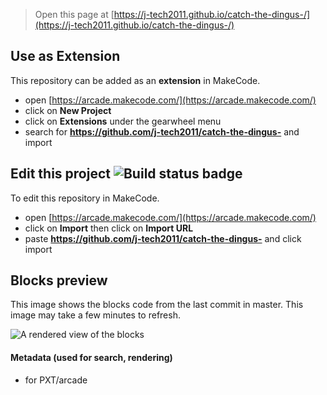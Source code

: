  


> Open this page at [https://j-tech2011.github.io/catch-the-dingus-/](https://j-tech2011.github.io/catch-the-dingus-/)

## Use as Extension

This repository can be added as an **extension** in MakeCode.

* open [https://arcade.makecode.com/](https://arcade.makecode.com/)
* click on **New Project**
* click on **Extensions** under the gearwheel menu
* search for **https://github.com/j-tech2011/catch-the-dingus-** and import

## Edit this project ![Build status badge](https://github.com/j-tech2011/catch-the-dingus-/workflows/MakeCode/badge.svg)

To edit this repository in MakeCode.

* open [https://arcade.makecode.com/](https://arcade.makecode.com/)
* click on **Import** then click on **Import URL**
* paste **https://github.com/j-tech2011/catch-the-dingus-** and click import

## Blocks preview

This image shows the blocks code from the last commit in master.
This image may take a few minutes to refresh.

![A rendered view of the blocks](https://github.com/j-tech2011/catch-the-dingus-/raw/master/.github/makecode/blocks.png)

#### Metadata (used for search, rendering)

* for PXT/arcade
<script src="https://makecode.com/gh-pages-embed.js"></script><script>makeCodeRender("{{ site.makecode.home_url }}", "{{ site.github.owner_name }}/{{ site.github.repository_name }}");</script>
